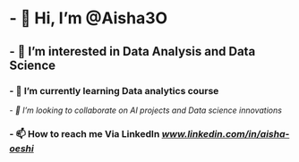 # - 👋 Hi, I’m @Aisha3O
## - 👀 I’m interested in Data Analysis and Data Science
### - 🌱 I’m currently learning Data analytics course
_- 💞️ I’m looking to collaborate on AI projects and Data science innovations_
### - 📫 How to reach me Via LinkedIn _www.linkedin.com/in/aisha-oeshi_

<!---
Aisha3O/Aisha3O is a ✨ special ✨ repository because its `README.md` (this file) appears on your GitHub profile.
You can click the Preview link to take a look at your changes.
--->
